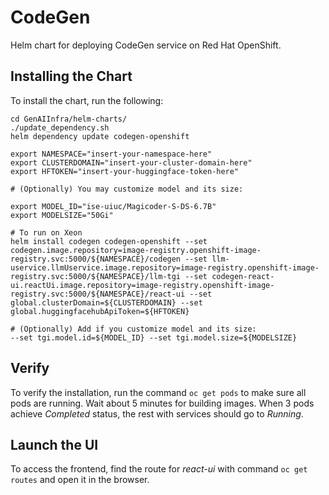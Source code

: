 # CodeGen

Helm chart for deploying CodeGen service on Red Hat OpenShift.

## Installing the Chart

To install the chart, run the following:

```console
cd GenAIInfra/helm-charts/
./update_dependency.sh
helm dependency update codegen-openshift

export NAMESPACE="insert-your-namespace-here"
export CLUSTERDOMAIN="insert-your-cluster-domain-here"
export HFTOKEN="insert-your-huggingface-token-here"

# (Optionally) You may customize model and its size:

export MODEL_ID="ise-uiuc/Magicoder-S-DS-6.7B"
export MODELSIZE="50Gi"

# To run on Xeon
helm install codegen codegen-openshift --set codegen.image.repository=image-registry.openshift-image-registry.svc:5000/${NAMESPACE}/codegen --set llm-uservice.llmUservice.image.repository=image-registry.openshift-image-registry.svc:5000/${NAMESPACE}/llm-tgi --set codegen-react-ui.reactUi.image.repository=image-registry.openshift-image-registry.svc:5000/${NAMESPACE}/react-ui --set global.clusterDomain=${CLUSTERDOMAIN} --set global.huggingfacehubApiToken=${HFTOKEN}

# (Optionally) Add if you customize model and its size:
--set tgi.model.id=${MODEL_ID} --set tgi.model.size=${MODELSIZE}
```

## Verify

To verify the installation, run the command `oc get pods` to make sure all pods are running. Wait about 5 minutes for building images. When 3 pods achieve *Completed* status, the rest with services should go to *Running*.

## Launch the UI
To access the frontend, find the route for *react-ui* with command `oc get routes` and open it in the browser.

